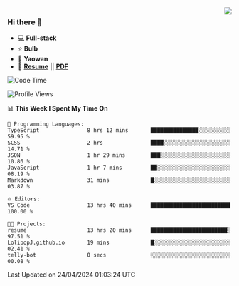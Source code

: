 <img align="right" src="https://github-readme-stats.vercel.app/api?username=LolipopJ&show_icons=true&count_private=true&hide_title=true&include_all_commits=true&theme=vue">

### Hi there 👋

- :computer: **Full-stack**
- :star: **Bulb**
- :pill: **Yaowan**
- :milky_way: [**Resume**](https://lolipopj.github.io/resume/) || [**PDF**](https://cdn.jsdelivr.net/gh/lolipopj/resume/export/resume-en.pdf)

<!--START_SECTION:waka-->
![Code Time](http://img.shields.io/badge/Code%20Time-1%2C890%20hrs%2015%20mins-blue)

![Profile Views](http://img.shields.io/badge/Profile%20Views-6-blue)

📊 **This Week I Spent My Time On** 

```text
💬 Programming Languages: 
TypeScript               8 hrs 12 mins       ███████████████░░░░░░░░░░   59.95 % 
SCSS                     2 hrs               ████░░░░░░░░░░░░░░░░░░░░░   14.71 % 
JSON                     1 hr 29 mins        ███░░░░░░░░░░░░░░░░░░░░░░   10.86 % 
JavaScript               1 hr 7 mins         ██░░░░░░░░░░░░░░░░░░░░░░░   08.19 % 
Markdown                 31 mins             █░░░░░░░░░░░░░░░░░░░░░░░░   03.87 % 

🔥 Editors: 
VS Code                  13 hrs 40 mins      █████████████████████████   100.00 % 

🐱‍💻 Projects: 
resume                   13 hrs 20 mins      ████████████████████████░   97.51 % 
LolipopJ.github.io       19 mins             █░░░░░░░░░░░░░░░░░░░░░░░░   02.41 % 
telly-bot                0 secs              ░░░░░░░░░░░░░░░░░░░░░░░░░   00.08 % 
```


 Last Updated on 24/04/2024 01:03:24 UTC
<!--END_SECTION:waka-->
